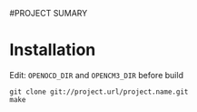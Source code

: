 #PROJECT SUMARY

# Installation

Edit: `OPENOCD_DIR` and `OPENCM3_DIR` before build

```shell
git clone git://project.url/project.name.git
make
```
